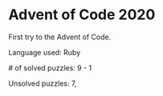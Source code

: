 # Advent of Code 2020

First try to the Advent of Code.

Language used: Ruby

\# of solved puzzles: 9 - 1

Unsolved puzzles: 7,